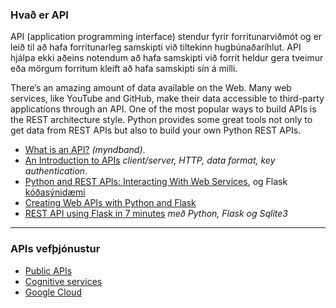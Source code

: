 ### Hvað er API
API (application programming interface) stendur fyrir forritunarviðmót og er leið til að hafa forritunarleg samskipti við tiltekinn hugbúnaðaríhlut. API hjálpa ekki aðeins notendum að hafa samskipti við forrit heldur gera tveimur eða mörgum forritum kleift að hafa samskipti sín á milli.  

There’s an amazing amount of data available on the Web. Many web services, like YouTube and GitHub, make their data accessible to third-party applications through an API. One of the most popular ways to build APIs is the REST architecture style. Python provides some great tools not only to get data from REST APIs but also to build your own Python REST APIs.

- [What is an API?](https://www.youtube.com/watch?v=s7wmiS2mSXY) _(myndband)_.
- [An Introduction to APIs](https://zapier.com/learn/apis/chapter-1-introduction-to-apis/)  _client/server, HTTP, data format, key authentication_.
- [Python and REST APIs: Interacting With Web Services](https://realpython.com/api-integration-in-python/), og Flask [kóðasýnidæmi](get_post_jsonify.py)
- [Creating Web APIs with Python and Flask](https://programminghistorian.org/en/lessons/creating-apis-with-python-and-flask)
- [REST API using Flask in 7 minutes](https://towardsdatascience.com/launch-your-own-rest-api-using-flask-python-in-7-minutes-c4373eb34239) _með Python, Flask og Sqlite3_

---
<!--

-->

### APIs vefþjónustur
- [Public APIs](https://github.com/public-apis/public-apis)  
- [Cognitive services](https://azure.microsoft.com/en-us/products/cognitive-services/#api)
- [Google Cloud](https://cloud.google.com/vision)

<!--
- [TV MAZE API](https://www.tvmaze.com/api)
- [Apipheny](https://apipheny.io/free-api/)
- [List of free apis](https://mixedanalytics.com/blog/list-actually-free-open-no-auth-needed-apis/)
- [free for dev - apis](https://github.com/ripienaar/free-for-dev#apis-data-and-ml)
-->

